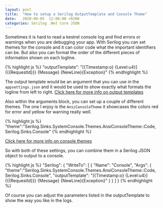 ```yaml
---
layout: post
title:  "How to setup a Serilog OutputTemplate and Console Theme"
date:   2020-09-05  12:00:00 +0200
categories: Serilog .Net Core JSON
---
```

Sometimes it is hard to read a kestrel console log and find errors or warnings when you are debugging your app.
With Serilog you can set themes for the console and it can color code what the important identifiers can be.
But also you can format the order of the different pieces of information shown on each logline.

{% highlight js %}
"outputTemplate": "[{Timestamp:o} {Level:u4}] {{{RequestId}}} {Message} {NewLine}{Exception}"
{% endhighlight %}

The output template would be an argument that you can use in the ```appsettings.json``` 
and it would be used to show exactly what formats the logline from left to right.
[Click here for more info on output templates](https://nblumhardt.com/2014/05/serilog-output-template-formatting-changes)

Also within the arguments block, you can set up a couple of different themes.
The one I enjoy is the ```AnsiConsoleTheme``` it showcases the colors red for error and yellow for warning really well.

{% highlight js %}
"theme":"Serilog.Sinks.SystemConsole.Themes.AnsiConsoleTheme::Code, Serilog.Sinks.Console"
{% endhighlight %}

[Click here for more info on console themes](https://nblumhardt.com/2017/06/ansi-console)

So with both of these settings, you can combine them in a Serilog JSON object to output to a console.

{% highlight js %}
"Serilog": {
  "WriteTo": [
    {
      "Name": "Console",
      "Args": {
        "theme":"Serilog.Sinks.SystemConsole.Themes.AnsiConsoleTheme::Code, Serilog.Sinks.Console",
        "outputTemplate": "[{Timestamp:o} {Level:u4}] {{{RequestId}}} {Message} {NewLine}{Exception}"
      }
    }
  ]
}
{% endhighlight %}

Of course you can adjust the parameters listed in the outputTemplate to show the way you like in the logs.